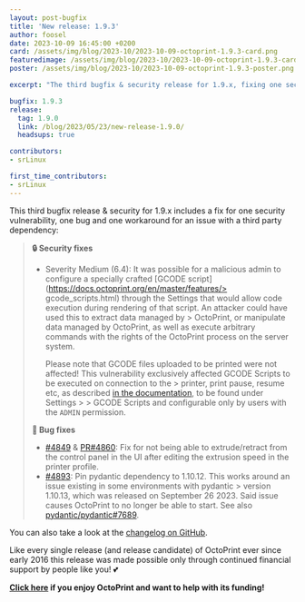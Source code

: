 ```yaml
---
layout: post-bugfix
title: 'New release: 1.9.3'
author: foosel
date: 2023-10-09 16:45:00 +0200
card: /assets/img/blog/2023-10/2023-10-09-octoprint-1.9.3-card.png
featuredimage: /assets/img/blog/2023-10/2023-10-09-octoprint-1.9.3-card.png
poster: /assets/img/blog/2023-10/2023-10-09-octoprint-1.9.3-poster.png

excerpt: "The third bugfix & security release for 1.9.x, fixing one security vulnerability, one bug and adding one workaround for an issue with a third party dependency."

bugfix: 1.9.3
release:
  tag: 1.9.0
  link: /blog/2023/05/23/new-release-1.9.0/
  headsups: true

contributors:
- srLinux

first_time_contributors:
- srLinux
---
```


This third bugfix release & security for 1.9.x includes a fix for one security vulnerability, one bug and one workaround for an issue with a third party dependency:

> **🔒 Security fixes**
> 
> - Severity Medium (6.4): It was possible for a malicious admin to configure a specially crafted [GCODE script](https://docs.octoprint.org/en/master/features/> gcode_scripts.html) through the Settings that would allow code execution during rendering of that script. An attacker could have used this to extract data managed by > OctoPrint, or manipulate data managed by OctoPrint, as well as execute arbitrary commands with the rights of the OctoPrint process on the server system. 
>   
>   Please note that GCODE files uploaded to be printed were not affected! This vulnerability exclusively affected GCODE Scripts to be executed on connection to the > printer, print pause, resume etc, as described [in the documentation](https://docs.octoprint.org/en/master/features/gcode_scripts.html), to be found under Settings > > GCODE Scripts and configurable only by users with the `ADMIN` permission.
> 
>   <!-- See also the [GitHub Security Advisory]() and [CVE-2023-41047](https://nvd.nist.gov/vuln/detail/CVE-2023-41047). -->
> 
> **🐛 Bug fixes**
> 
> - [#4849](https://github.com/OctoPrint/OctoPrint/issues/4849) & [PR#4860](https://github.com/OctoPrint/OctoPrint/pull/4860): Fix for not being able to extrude/retract from the control panel in the UI after editing the extrusion speed in the printer profile.
> - [#4893](https://github.com/OctoPrint/OctoPrint/issues/4893): Pin pydantic dependency to 1.10.12. This works around an issue existing in some environments with pydantic > version 1.10.13, which was released on September 26 2023. Said issue causes OctoPrint to no longer be able to start. See also [pydantic/pydantic#7689](https://github.com/pydantic/pydantic/issues/7689).

You can also take a look at the [changelog on GitHub](https://github.com/OctoPrint/OctoPrint/releases/tag/1.9.3).

Like every single release (and release candidate) of OctoPrint ever since early 2016 this release was made possible only
through continued financial support by people like you! 💕 

**[Click here](/support-octoprint/) if you enjoy OctoPrint and want to help with its funding!**


